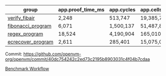 | group | app.proof_time_ms | app.cycles | app.cells_used | leaf.proof_time_ms | leaf.cycles | leaf.cells_used |
| -- | -- | -- | -- | -- | -- | -- |
| [verify_fibair](https://github.com/openvm-org/openvm/blob/benchmark-results/benchmarks/verify_fibair-40dc754242c2ed73c2195b8903031c4f04b7cdaa.md) | 2,248 |  513,747 |  19,385,753 |- | - | - |
| [fibonacci_program](https://github.com/openvm-org/openvm/blob/benchmark-results/benchmarks/fibonacci-40dc754242c2ed73c2195b8903031c4f04b7cdaa.md) | 6,071 |  1,500,137 |  51,487,838 | 8,060 |  1,833,699 |  75,487,217 |
| [regex_program](https://github.com/openvm-org/openvm/blob/benchmark-results/benchmarks/regex-40dc754242c2ed73c2195b8903031c4f04b7cdaa.md) | 18,524 |  4,190,904 |  165,010,909 | 19,156 |  3,028,833 |  163,286,741 |
| [ecrecover_program](https://github.com/openvm-org/openvm/blob/benchmark-results/benchmarks/ecrecover-40dc754242c2ed73c2195b8903031c4f04b7cdaa.md) | 2,611 |  285,401 |  15,075,033 | 22,405 |  4,166,673 |  241,409,829 |


Commit: https://github.com/openvm-org/openvm/commit/40dc754242c2ed73c2195b8903031c4f04b7cdaa

[Benchmark Workflow](https://github.com/openvm-org/openvm/actions/runs/12921992899)
